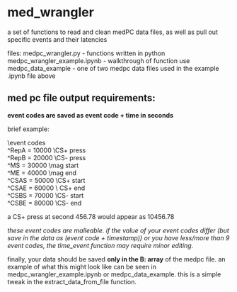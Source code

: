 # med_wrangler
a set of functions to read and clean medPC data files, as well as pull out specific events and their latencies

files:
medpc_wrangler.py - functions written in python  
medpc_wrangler_example.ipynb - walkthrough of function use  
medpc_data_example - one of two medpc data files used in the example .ipynb file above  

## med pc file output requirements:  
**event codes are saved as event code + time in seconds**  
  
brief example:   
  
\event codes  
^RepA = 10000 \CS+ press  
^RepB = 20000 \CS- press  
^MS = 30000 \mag start  
^ME = 40000 \mag end  
^CSAS = 50000 \CS+ start  
^CSAE = 60000 \ CS+ end  
^CSBS = 70000 \CS- start  
^CSBE = 80000 \CS- end  
  
a CS+ press at second 456.78 would appear as 10456.78  
  
*these event codes are malleable. if the value of your event codes differ (but save in the data as (event code + timestamp)) or you have less/more than 9 event codes, the time_event function may require minor editing.*

finally, your data should be saved **only in the B: array** of the medpc file. an example of what this might look like can be seen in medpc_wrangler_example.ipynb or medpc_data_example. this is a simple tweak in the extract_data_from_file function.

